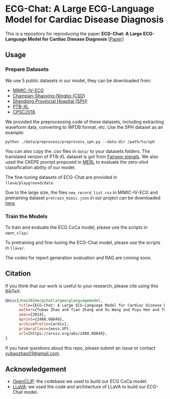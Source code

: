 # ECG-Chat: A Large ECG-Language Model for Cardiac Disease Diagnosis

This is a repository for reproducing the paper **ECG-Chat: A Large ECG-Language Model for Cardiac Disease Diagnosis** [[Paper](https://arxiv.org/abs/2408.08849)] 

## Usage
### Prepare Datasets
We use 5 public datasets in our model, they can be downloaded from:
* [MIMIC-IV-ECG](https://physionet.org/content/mimic-iv-ecg/1.0/)
* [Champan-Shaoxing-Ningbo (CSD)](https://physionet.org/content/ecg-arrhythmia/1.0.0/)
* [Shandong Provincial Hospital (SPH)](https://springernature.figshare.com/collections/A_large-scale_multi-label_12-lead_electrocardiogram_database_with_standardized_diagnostic_statements/5779802/1)
* [PTB-XL](https://physionet.org/content/ptb-xl/1.0.3/)
* [CPSC2018](http://2018.icbeb.org/Challenge.html)

We provided the preprocessing code of these datasets, including extracting waveform data, converting to WFDB format, etc. Use the SPH dataset as an example:
```shell
python ./data/preprocess/preprocess_sph.py --data-dir /path/to/sph
```
You can also copy the .csv files in `data/` to your datasets folders. The translated version of PTB-XL dataset is got from [Fairseq-signals](https://github.com/Jwoo5/fairseq-signals). We also used the CKEPE prompt proposed in [MERL](https://github.com/cheliu-computation/MERL-ICML2024) to evaluate the zero-shot classification ability of our model.

The fine-tuning datasets of ECG-Chat are provided in `llava/playground/data`.

Due to the large size, the files `new_record_list.csv` in MIMIC-IV-ECG and pretraining dataset `pretrain_mimic.json` in our project can be downloaded [here](https://www.dropbox.com/scl/fo/ccq5dxmdgg4shf02yjn8c/ANOQ1Hzj4KwHqa1b9r80uzc?rlkey=teysp3v6hg6o9uko2i4zbbjpn&st=exu3i9oo&dl=0).
### Train the Models
To train and evaluate the ECG CoCa model, please use the scripts in `open_clip/`.

To pretraining and fine-tuning the ECG-Chat model, please use the scripts in `llava/`.

The codes for report generation evaluation and RAG are coming soon.

## Citation
If you think that our work is useful to your research, please cite using this BibTeX:
```bibtex
@misc{zhao2024ecgchatlargeecglanguagemodel,
      title={ECG-Chat: A Large ECG-Language Model for Cardiac Disease Diagnosis}, 
      author={Yubao Zhao and Tian Zhang and Xu Wang and Puyu Han and Tong Chen and Linlin Huang and Youzhu Jin and Jiaju Kang},
      year={2024},
      eprint={2408.08849},
      archivePrefix={arXiv},
      primaryClass={eess.SP},
      url={https://arxiv.org/abs/2408.08849}, 
}
```
If you have questions about this repo, please submit an issue or contact [yubaozhao01@gmail.com](mailto:yubaozhao01@gmail.com).

## Acknowledgement
- [OpenCLIP](https://github.com/mlfoundations/open_clip): the codebase we used to build our ECG CoCa model.
- [LLaVA](https://github.com/haotian-liu/LLaVA): we used the code and architecture of LLaVA to build our ECG-Chat model.